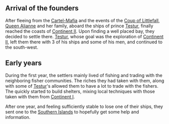 ## Arrival of the founders
After fleeing from the [Cartel-Mafia]() and the events of the [Coup of Littlefall](), [Queen Alianne]() and her family, aboard the ships of prince [Testur](), finally reached the coasts of [Continent II]().
Upon finding a well placed bay, they decided to settle there.
[Testur](), whose goal was the exploration of [Continent II](), left them there with 3 of his ships and some of his men, and continued to the south-west.

## Early years
During the first year, the settlers mainly lived of fishing and trading with the neighboring fisher communities.
The riches they had taken with them, along with some of [Testur]()'s allowed them to have a lot to trade with the fishers.
The quickly started to build shelters, mixing local techniques with those taken with them from [Continent I]().

After one year, and feeling sufficiently stable to lose one of their ships, they sent one to the [Southern Islands]() to hopefully get some help and information.




